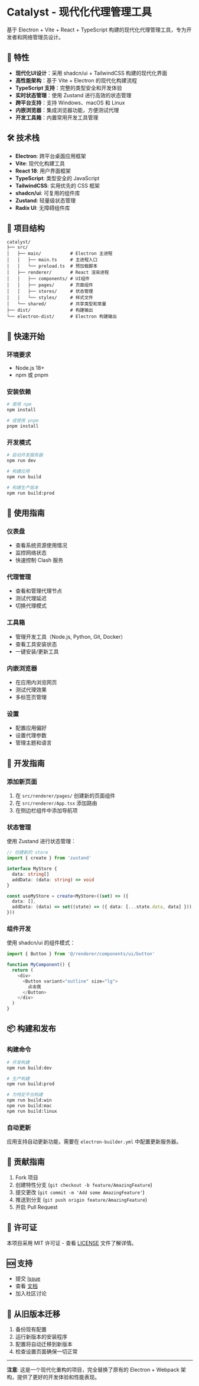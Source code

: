 # Catalyst - 现代化代理管理工具

基于 Electron + Vite + React + TypeScript 构建的现代化代理管理工具，专为开发者和网络管理员设计。

## 🚀 特性

- **现代化UI设计**：采用 shadcn/ui + TailwindCSS 构建的现代化界面
- **高性能架构**：基于 Vite + Electron 的现代化构建流程
- **TypeScript 支持**：完整的类型安全和开发体验
- **实时状态管理**：使用 Zustand 进行高效的状态管理
- **跨平台支持**：支持 Windows、macOS 和 Linux
- **内嵌浏览器**：集成浏览器功能，方便测试代理
- **开发工具箱**：内置常用开发工具管理

## 🛠️ 技术栈

- **Electron**: 跨平台桌面应用框架
- **Vite**: 现代化构建工具
- **React 18**: 用户界面框架
- **TypeScript**: 类型安全的 JavaScript
- **TailwindCSS**: 实用优先的 CSS 框架
- **shadcn/ui**: 可复用的组件库
- **Zustand**: 轻量级状态管理
- **Radix UI**: 无障碍组件库

## 📁 项目结构

```
catalyst/
├── src/
│   ├── main/           # Electron 主进程
│   │   ├── main.ts     # 主进程入口
│   │   └── preload.ts  # 预加载脚本
│   ├── renderer/       # React 渲染进程
│   │   ├── components/ # UI组件
│   │   ├── pages/      # 页面组件
│   │   ├── stores/     # 状态管理
│   │   └── styles/     # 样式文件
│   └── shared/         # 共享类型和常量
├── dist/               # 构建输出
└── electron-dist/      # Electron 构建输出
```

## 🚀 快速开始

### 环境要求

- Node.js 18+
- npm 或 pnpm

### 安装依赖

```bash
# 使用 npm
npm install

# 或使用 pnpm
pnpm install
```

### 开发模式

```bash
# 启动开发服务器
npm run dev

# 构建应用
npm run build

# 构建生产版本
npm run build:prod
```

## 📖 使用指南

### 仪表盘
- 查看系统资源使用情况
- 监控网络状态
- 快速控制 Clash 服务

### 代理管理
- 查看和管理代理节点
- 测试代理延迟
- 切换代理模式

### 工具箱
- 管理开发工具（Node.js, Python, Git, Docker）
- 查看工具安装状态
- 一键安装/更新工具

### 内嵌浏览器
- 在应用内浏览网页
- 测试代理效果
- 多标签页管理

### 设置
- 配置应用偏好
- 设置代理参数
- 管理主题和语言

## 🔧 开发指南

### 添加新页面

1. 在 `src/renderer/pages/` 创建新的页面组件
2. 在 `src/renderer/App.tsx` 添加路由
3. 在侧边栏组件中添加导航项

### 状态管理

使用 Zustand 进行状态管理：

```typescript
// 创建新的 store
import { create } from 'zustand'

interface MyStore {
  data: string[]
  addData: (data: string) => void
}

const useMyStore = create<MyStore>((set) => ({
  data: [],
  addData: (data) => set((state) => ({ data: [...state.data, data] })),
}))
```

### 组件开发

使用 shadcn/ui 的组件模式：

```typescript
import { Button } from '@/renderer/components/ui/button'

function MyComponent() {
  return (
    <div>
      <Button variant="outline" size="lg">
        点击我
      </Button>
    </div>
  )
}
```

## 📦 构建和发布

### 构建命令

```bash
# 开发构建
npm run build:dev

# 生产构建
npm run build:prod

# 为特定平台构建
npm run build:win
npm run build:mac
npm run build:linux
```

### 自动更新

应用支持自动更新功能，需要在 `electron-builder.yml` 中配置更新服务器。

## 🤝 贡献指南

1. Fork 项目
2. 创建特性分支 (`git checkout -b feature/AmazingFeature`)
3. 提交更改 (`git commit -m 'Add some AmazingFeature'`)
4. 推送到分支 (`git push origin feature/AmazingFeature`)
5. 开启 Pull Request

## 📄 许可证

本项目采用 MIT 许可证 - 查看 [LICENSE](LICENSE) 文件了解详情。

## 🆘 支持

- 提交 [Issue](https://github.com/your-repo/catalyst/issues)
- 查看 [文档](docs/)
- 加入社区讨论

## 🔄 从旧版本迁移

1. 备份现有配置
2. 运行新版本的安装程序
3. 配置将自动迁移到新版本
4. 检查设置页面确保一切正常

---

**注意**: 这是一个现代化重构的项目，完全替换了原有的 Electron + Webpack 架构，提供了更好的开发体验和性能表现。

